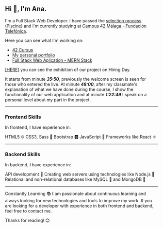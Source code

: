 ## Hi 👋, I'm Ana.

I'm a Full Stack Web Developer. 
I have passed the [selection process (Piscine)](https://github.com/AnaLR27/42-Piscine) and I'm currently studying at [Campus 42 Málaga - Fundación Telefónica](https://www.fundaciontelefonica.com/empleabilidad/campus-42/).  
  
  
Here you can see what I'm working on:
- [42 Cursus](https://github.com/AnaLR27/42-Cursus)
- [My personal portfolio](https://alorenzodev.com)
- [Full Stack Web Aplication - MERN Stack](https://github.com/AnaLR27/recipes-project-MERN)  
  

[[HERE]](https://www.youtube.com/watch?v=c4gviraDhts&t=2869s&ab_channel=CODESPACE) you can see the exhibition of our project on Hiring Day.

It starts from minute ***35:50***, previously the welcome screen is seen for those who entered the live. At minute ***48:00***, after my classmate's explanation of what we have done during the course, I show the functionality of our web application and at minute ***1:22:49*** I speak on a personal level about my part in the project.

---

### Frontend Skills
In frontend, I have experience in:

HTML5 🌐
CSS3, Sass 🎨
Bootstrap 🅱️
JavaScript 🚀
Frameworks like React ⚛️

---

### Backend Skills
In backend, I have experience in:

API development 🚀
Creating web servers using technologies like Node.js 🚀
Relational and non-relational databases like MySQL 🐬 and MongoDB 🍃

---

Constantly Learning 📚
I am passionate about continuous learning and always looking for new technologies and tools to improve my work. If you are looking for a developer with experience in both frontend and backend, feel free to contact me.

Thanks for reading! 😊

<!--
**AnaLR27/AnaLR27** is a ✨ _special_ ✨ repository because its `README.md` (this file) appears on your GitHub profile.

Here are some ideas to get you started:

- 🔭 I’m currently working on ...
- 🌱 I’m currently learning ...
- 👯 I’m looking to collaborate on ...
- 🤔 I’m looking for help with ...
- 💬 Ask me about ...
- 📫 How to reach me: ...
- 😄 Pronouns: ...
- ⚡ Fun fact: ...
-->
